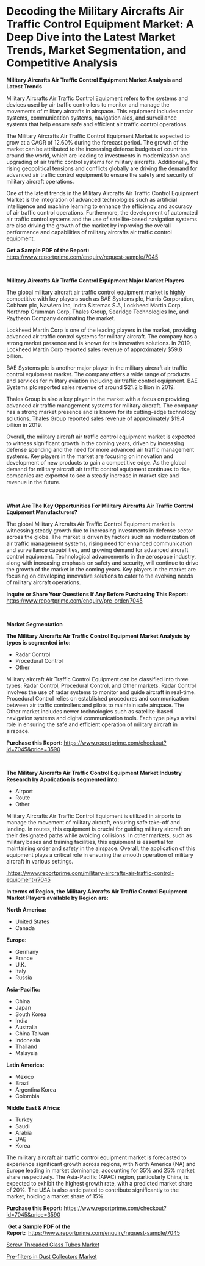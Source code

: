 <p><h1>Decoding the Military Aircrafts Air Traffic Control Equipment Market: A Deep Dive into the Latest Market Trends, Market Segmentation, and Competitive Analysis</h1></p><p><strong>Military Aircrafts Air Traffic Control Equipment Market Analysis and Latest Trends</strong></p>
<p><p>Military Aircrafts Air Traffic Control Equipment refers to the systems and devices used by air traffic controllers to monitor and manage the movements of military aircrafts in airspace. This equipment includes radar systems, communication systems, navigation aids, and surveillance systems that help ensure safe and efficient air traffic control operations.</p><p>The Military Aircrafts Air Traffic Control Equipment Market is expected to grow at a CAGR of 12.60% during the forecast period. The growth of the market can be attributed to the increasing defense budgets of countries around the world, which are leading to investments in modernization and upgrading of air traffic control systems for military aircrafts. Additionally, the rising geopolitical tensions and conflicts globally are driving the demand for advanced air traffic control equipment to ensure the safety and security of military aircraft operations.</p><p>One of the latest trends in the Military Aircrafts Air Traffic Control Equipment Market is the integration of advanced technologies such as artificial intelligence and machine learning to enhance the efficiency and accuracy of air traffic control operations. Furthermore, the development of automated air traffic control systems and the use of satellite-based navigation systems are also driving the growth of the market by improving the overall performance and capabilities of military aircrafts air traffic control equipment.</p></p>
<p><strong>Get a Sample PDF of the Report:&nbsp;</strong> <a href="https://www.reportprime.com/enquiry/request-sample/7045">https://www.reportprime.com/enquiry/request-sample/7045</a></p>
<p>&nbsp;</p>
<p><strong>Military Aircrafts Air Traffic Control Equipment Major Market Players</strong></p>
<p><p>The global military aircraft air traffic control equipment market is highly competitive with key players such as BAE Systems plc, Harris Corporation, Cobham plc, NavAero Inc, Indra Sistemas S.A, Lockheed Martin Corp, Northrop Grumman Corp, Thales Group, Searidge Technologies Inc, and Raytheon Company dominating the market.</p><p>Lockheed Martin Corp is one of the leading players in the market, providing advanced air traffic control systems for military aircraft. The company has a strong market presence and is known for its innovative solutions. In 2019, Lockheed Martin Corp reported sales revenue of approximately $59.8 billion.</p><p>BAE Systems plc is another major player in the military aircraft air traffic control equipment market. The company offers a wide range of products and services for military aviation including air traffic control equipment. BAE Systems plc reported sales revenue of around $21.2 billion in 2019.</p><p>Thales Group is also a key player in the market with a focus on providing advanced air traffic management systems for military aircraft. The company has a strong market presence and is known for its cutting-edge technology solutions. Thales Group reported sales revenue of approximately $19.4 billion in 2019.</p><p>Overall, the military aircraft air traffic control equipment market is expected to witness significant growth in the coming years, driven by increasing defense spending and the need for more advanced air traffic management systems. Key players in the market are focusing on innovation and development of new products to gain a competitive edge. As the global demand for military aircraft air traffic control equipment continues to rise, companies are expected to see a steady increase in market size and revenue in the future.</p></p>
<p>&nbsp;</p>
<p><strong>What Are The Key Opportunities For Military Aircrafts Air Traffic Control Equipment Manufacturers?</strong></p>
<p><p>The global Military Aircrafts Air Traffic Control Equipment market is witnessing steady growth due to increasing investments in defense sector across the globe. The market is driven by factors such as modernization of air traffic management systems, rising need for enhanced communication and surveillance capabilities, and growing demand for advanced aircraft control equipment. Technological advancements in the aerospace industry, along with increasing emphasis on safety and security, will continue to drive the growth of the market in the coming years. Key players in the market are focusing on developing innovative solutions to cater to the evolving needs of military aircraft operations.</p></p>
<p><strong>Inquire or Share Your Questions If Any Before Purchasing This Report:</strong> <a href="https://www.reportprime.com/enquiry/pre-order/7045">https://www.reportprime.com/enquiry/pre-order/7045</a></p>
<p>&nbsp;</p>
<p><strong>Market Segmentation</strong></p>
<p><strong>The Military Aircrafts Air Traffic Control Equipment Market Analysis by types is segmented into:</strong></p>
<p><ul><li>Radar Control</li><li>Procedural Control</li><li>Other</li></ul></p>
<p><p>Military aircraft Air Traffic Control Equipment can be classified into three types: Radar Control, Procedural Control, and Other markets. Radar Control involves the use of radar systems to monitor and guide aircraft in real-time. Procedural Control relies on established procedures and communication between air traffic controllers and pilots to maintain safe airspace. The Other market includes newer technologies such as satellite-based navigation systems and digital communication tools. Each type plays a vital role in ensuring the safe and efficient operation of military aircraft in airspace.</p></p>
<p><strong>Purchase this Report:&nbsp;</strong><a href="https://www.reportprime.com/checkout?id=7045&price=3590">https://www.reportprime.com/checkout?id=7045&price=3590</a></p>
<p>&nbsp;</p>
<p><strong>The Military Aircrafts Air Traffic Control Equipment Market Industry Research by Application is segmented into:</strong></p>
<p><ul><li>Airport</li><li>Route</li><li>Other</li></ul></p>
<p><p>Military Aircrafts Air Traffic Control Equipment is utilized in airports to manage the movement of military aircraft, ensuring safe take-off and landing. In routes, this equipment is crucial for guiding military aircraft on their designated paths while avoiding collisions. In other markets, such as military bases and training facilities, this equipment is essential for maintaining order and safety in the airspace. Overall, the application of this equipment plays a critical role in ensuring the smooth operation of military aircraft in various settings.</p></p>
<p><a href="https://www.reportprime.com/military-aircrafts-air-traffic-control-equipment-r7045">&nbsp;https://www.reportprime.com/military-aircrafts-air-traffic-control-equipment-r7045</a></p>
<p><strong>In terms of Region, the Military Aircrafts Air Traffic Control Equipment Market Players available by Region are:</strong></p>
<p>
    <p> <strong> North America: </strong>
        <ul>
            <li>United States</li>
            <li>Canada</li>
        </ul>
        </p> 
    <p> <strong> Europe: </strong>
        <ul>
            <li>Germany</li>
            <li>France</li>
            <li>U.K.</li>
            <li>Italy</li>
            <li>Russia</li>
        </ul>
        </p> 
    <p> <strong> Asia-Pacific: </strong>
        <ul>
            <li>China</li>
            <li>Japan</li>
            <li>South Korea</li>
            <li>India</li>
            <li>Australia</li>
            <li>China Taiwan</li>
            <li>Indonesia</li>
            <li>Thailand</li>
            <li>Malaysia</li>
        </ul>
        </p> 
    <p> <strong> Latin America: </strong>
        <ul>
            <li>Mexico</li>
            <li>Brazil</li>
            <li>Argentina Korea</li>
            <li>Colombia</li>
        </ul>
        </p> 
    <p> <strong> Middle East & Africa: </strong>
        <ul>
            <li>Turkey</li>
            <li>Saudi</li>
            <li>Arabia</li>
            <li>UAE</li>
            <li>Korea</li>
        </ul>
    </p>
    </p>
<p><p>The military aircraft air traffic control equipment market is forecasted to experience significant growth across regions, with North America (NA) and Europe leading in market dominance, accounting for 35% and 25% market share respectively. The Asia-Pacific (APAC) region, particularly China, is expected to exhibit the highest growth rate, with a predicted market share of 20%. The USA is also anticipated to contribute significantly to the market, holding a market share of 15%.</p></p>
<p><strong>Purchase this Report: </strong><a href="https://www.reportprime.com/checkout?id=7045&price=3590">https://www.reportprime.com/checkout?id=7045&price=3590</a></p>
<p>&nbsp;<strong>Get a Sample PDF of the Report:&nbsp;&nbsp;</strong><a href="https://www.reportprime.com/enquiry/request-sample/7045">https://www.reportprime.com/enquiry/request-sample/7045</a></p>
<p><strong></strong></p>
<p><p><a href="https://view.publitas.com/reportprime-1/screw-threaded-glass-tubes-market-insight-market-trends-growth-forecasted-from-2024-to-2031/">Screw Threaded Glass Tubes Market</a></p><p><a href="https://view.publitas.com/reportprime-1/analyzing-pre-filters-in-dust-collectors-market-global-industry-perspective-and-forecast-2024-to-2031/">Pre-filters in Dust Collectors Market</a></p></p>